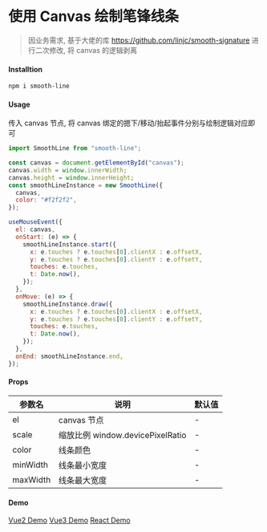 # 使用 Canvas 绘制笔锋线条

> 因业务需求, 基于大佬的库 https://github.com/linjc/smooth-signature 进行二次修改, 将 canvas 的逻辑剥离

#### Installtion

```bash
npm i smooth-line
```

#### Usage

传入 canvas 节点, 将 canvas 绑定的摁下/移动/抬起事件分别与绘制逻辑对应即可

```js
import SmoothLine from "smooth-line";

const canvas = document.getElementById("canvas");
canvas.width = window.innerWidth;
canvas.height = window.innerHeight;
const smoothLineInstance = new SmoothLine({
  canvas,
  color: "#f2f2f2",
});

useMouseEvent({
  el: canvas,
  onStart: (e) => {
    smoothLineInstance.start({
      x: e.touches ? e.touches[0].clientX : e.offsetX,
      y: e.touches ? e.touches[0].clientY : e.offsetY,
      touches: e.touches,
      t: Date.now(),
    });
  },
  onMove: (e) => {
    smoothLineInstance.draw({
      x: e.touches ? e.touches[0].clientX : e.offsetX,
      y: e.touches ? e.touches[0].clientY : e.offsetY,
      touches: e.touches,
      t: Date.now(),
    });
  },
  onEnd: smoothLineInstance.end,
});
```

#### Props

| 参数名   | 说明                             | 默认值 |
| -------- | -------------------------------- | ------ |
| el       | canvas 节点                      | -      |
| scale    | 缩放比例 window.devicePixelRatio | -      |
| color    | 线条颜色                         | -      |
| minWidth | 线条最小宽度                     | -      |
| maxWidth | 线条最大宽度                     | -      |

#### Demo

[Vue2 Demo](https://codesandbox.io/s/smooth-line-86qj3v?fontsize=14&hidenavigation=1&theme=dark)
[Vue3 Demo](https://codesandbox.io/s/smooth-lint-vue3-example-o78wry)
[React Demo](https://codesandbox.io/s/smooth-line-example-react-j5jnor)
